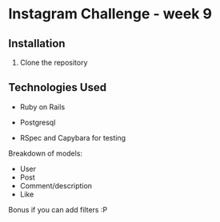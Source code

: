 Instagram Challenge - week 9
===================

Installation
------------

1. Clone the repository

Technologies Used
-----------------

* Ruby on Rails

* Postgresql

* RSpec and Capybara for testing

Breakdown of models:
- User
- Post
- Comment/description
- Like

Bonus if you can add filters :P
